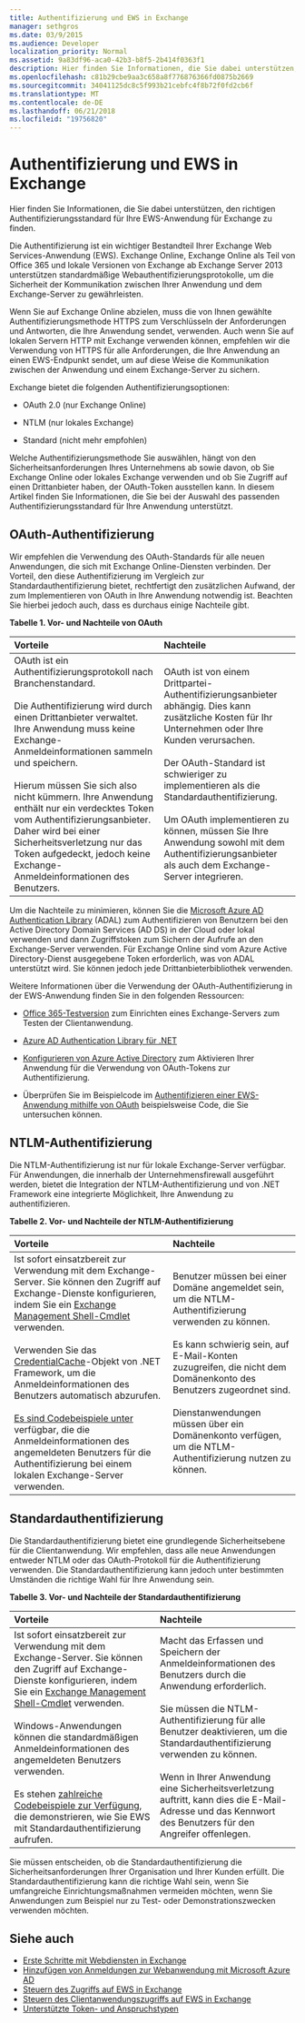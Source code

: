 ```yaml
---
title: Authentifizierung und EWS in Exchange
manager: sethgros
ms.date: 03/9/2015
ms.audience: Developer
localization_priority: Normal
ms.assetid: 9a83df96-aca0-42b3-b8f5-2b414f0363f1
description: Hier finden Sie Informationen, die Sie dabei unterstützen, den richtigen Authentifizierungsstandard für Ihre EWS-Anwendung für Exchange zu finden.
ms.openlocfilehash: c81b29cbe9aa3c658a8f776876366fd0875b2669
ms.sourcegitcommit: 34041125dc8c5f993b21cebfc4f8b72f0fd2cb6f
ms.translationtype: MT
ms.contentlocale: de-DE
ms.lasthandoff: 06/21/2018
ms.locfileid: "19756820"
---
```

# <a name="authentication-and-ews-in-exchange"></a>Authentifizierung und EWS in Exchange

Hier finden Sie Informationen, die Sie dabei unterstützen, den richtigen Authentifizierungsstandard für Ihre EWS-Anwendung für Exchange zu finden.
  
Die Authentifizierung ist ein wichtiger Bestandteil Ihrer Exchange Web Services-Anwendung (EWS). Exchange Online, Exchange Online als Teil von Office 365 und lokale Versionen von Exchange ab Exchange Server 2013 unterstützen standardmäßige Webauthentifizierungsprotokolle, um die Sicherheit der Kommunikation zwischen Ihrer Anwendung und dem Exchange-Server zu gewährleisten.
  
Wenn Sie auf Exchange Online abzielen, muss die von Ihnen gewählte Authentifizierungsmethode HTTPS zum Verschlüsseln der Anforderungen und Antworten, die Ihre Anwendung sendet, verwenden. Auch wenn Sie auf lokalen Servern HTTP mit Exchange verwenden können, empfehlen wir die Verwendung von HTTPS für alle Anforderungen, die Ihre Anwendung an einen EWS-Endpunkt sendet, um auf diese Weise die Kommunikation zwischen der Anwendung und einem Exchange-Server zu sichern.
  
Exchange bietet die folgenden Authentifizierungsoptionen: 
  
- OAuth 2.0 (nur Exchange Online)
    
- NTLM (nur lokales Exchange)
    
- Standard (nicht mehr empfohlen)
    
Welche Authentifizierungsmethode Sie auswählen, hängt von den Sicherheitsanforderungen Ihres Unternehmens ab sowie davon, ob Sie Exchange Online oder lokales Exchange verwenden und ob Sie Zugriff auf einen Drittanbieter haben, der OAuth-Token ausstellen kann. In diesem Artikel finden Sie Informationen, die Sie bei der Auswahl des passenden Authentifizierungsstandard für Ihre Anwendung unterstützt.
  
## <a name="oauth-authentication"></a>OAuth-Authentifizierung

Wir empfehlen die Verwendung des OAuth-Standards für alle neuen Anwendungen, die sich mit Exchange Online-Diensten verbinden. Der Vorteil, den diese Authentifizierung im Vergleich zur Standardauthentifizierung bietet, rechtfertigt den zusätzlichen Aufwand, der zum Implementieren von OAuth in Ihre Anwendung notwendig ist. Beachten Sie hierbei jedoch auch, dass es durchaus einige Nachteile gibt.
  
**Tabelle 1. Vor- und Nachteile von OAuth**

|**Vorteile**|**Nachteile**|
|:-----|:-----|
| OAuth ist ein Authentifizierungsprotokoll nach Branchenstandard.<br/><br/>Die Authentifizierung wird durch einen Drittanbieter verwaltet. Ihre Anwendung muss keine Exchange-Anmeldeinformationen sammeln und speichern.<br/><br/>Hierum müssen Sie sich also nicht kümmern. Ihre Anwendung enthält nur ein verdecktes Token vom Authentifizierungsanbieter. Daher wird bei einer Sicherheitsverletzung nur das Token aufgedeckt, jedoch keine Exchange-Anmeldeinformationen des Benutzers.  <br/> | OAuth ist von einem Drittpartei-Authentifizierungsanbieter abhängig. Dies kann zusätzliche Kosten für Ihr Unternehmen oder Ihre Kunden verursachen.<br/><br/>Der OAuth-Standard ist schwieriger zu implementieren als die Standardauthentifizierung.<br/><br/>Um OAuth implementieren zu können, müssen Sie Ihre Anwendung sowohl mit dem Authentifizierungsanbieter als auch dem Exchange-Server integrieren.  <br/> |
   
Um die Nachteile zu minimieren, können Sie die [Microsoft Azure AD Authentication Library](http://msdn.microsoft.com/library/a03f39fa-7ba4-4182-a98e-55562a64b8f3%28Office.15%29.aspx) (ADAL) zum Authentifizieren von Benutzern bei den Active Directory Domain Services (AD DS) in der Cloud oder lokal verwenden und dann Zugriffstoken zum Sichern der Aufrufe an den Exchange-Server verwenden. Für Exchange Online sind vom Azure Active Directory-Dienst ausgegebene Token erforderlich, was von ADAL unterstützt wird. Sie können jedoch jede Drittanbieterbibliothek verwenden. 
  
Weitere Informationen über die Verwendung der OAuth-Authentifizierung in der EWS-Anwendung finden Sie in den folgenden Ressourcen:
  
- [Office 365-Testversion](http://office.microsoft.com/compare-office-365-for-business-plans-FX102918419.aspx?CR_CC=200061904&amp;WT.srch=1&amp;WT.mc_ID=PS_bing_O365Comm_office%20365%20trial_Text) zum Einrichten eines Exchange-Servers zum Testen der Clientanwendung.
    
- [Azure AD Authentication Library für .NET](http://msdn.microsoft.com/library/a03f39fa-7ba4-4182-a98e-55562a64b8f3%28Office.15%29.aspx)
    
- [Konfigurieren von Azure Active Directory](http://msdn.microsoft.com/library/055e1155-2d4d-4c85-b44e-d406872ba595%28Office.15%29.aspx) zum Aktivieren Ihrer Anwendung für die Verwendung von OAuth-Tokens zur Authentifizierung.
    
- Überprüfen Sie im Beispielcode im [Authentifizieren einer EWS-Anwendung mithilfe von OAuth](how-to-authenticate-an-ews-application-by-using-oauth.md) beispielsweise Code, die Sie untersuchen können. 
    
## <a name="ntlm-authentication"></a>NTLM-Authentifizierung

Die NTLM-Authentifizierung ist nur für lokale Exchange-Server verfügbar. Für Anwendungen, die innerhalb der Unternehmensfirewall ausgeführt werden, bietet die Integration der NTLM-Authentifizierung und von .NET Framework eine integrierte Möglichkeit, Ihre Anwendung zu authentifizieren. 
  
**Tabelle 2. Vor- und Nachteile der NTLM-Authentifizierung**

|**Vorteile**|**Nachteile**|
|:-----|:-----|
| Ist sofort einsatzbereit zur Verwendung mit dem Exchange-Server. Sie können den Zugriff auf Exchange-Dienste konfigurieren, indem Sie ein [Exchange Management Shell-Cmdlet](how-to-control-access-to-ews-in-exchange.md) verwenden.  <br/><br/>Verwenden Sie das [CredentialCache](http://msdn2.microsoft.com/EN-US/library/615e0wsd)-Objekt von .NET Framework, um die Anmeldeinformationen des Benutzers automatisch abzurufen.<br/><br/>[Es sind Codebeispiele unter](http://code.msdn.microsoft.com/office/Exchange-2013-101-Code-3c38582c) verfügbar, die die Anmeldeinformationen des angemeldeten Benutzers für die Authentifizierung bei einem lokalen Exchange-Server verwenden.  <br/> | Benutzer müssen bei einer Domäne angemeldet sein, um die NTLM-Authentifizierung verwenden zu können.<br/><br/>Es kann schwierig sein, auf E-Mail-Konten zuzugreifen, die nicht dem Domänenkonto des Benutzers zugeordnet sind.<br/><br/>Dienstanwendungen müssen über ein Domänenkonto verfügen, um die NTLM-Authentifizierung nutzen zu können.  <br/> |
   
## <a name="basic-authentication"></a>Standardauthentifizierung

Die Standardauthentifizierung bietet eine grundlegende Sicherheitsebene für die Clientanwendung. Wir empfehlen, dass alle neue Anwendungen entweder NTLM oder das OAuth-Protokoll für die Authentifizierung verwenden. Die Standardauthentifizierung kann jedoch unter bestimmten Umständen die richtige Wahl für Ihre Anwendung sein.
  
**Tabelle 3. Vor- und Nachteile der Standardauthentifizierung**

|**Vorteile**|**Nachteile**|
|:-----|:-----|
| Ist sofort einsatzbereit zur Verwendung mit dem Exchange-Server. Sie können den Zugriff auf Exchange-Dienste konfigurieren, indem Sie ein [Exchange Management Shell-Cmdlet](how-to-control-access-to-ews-in-exchange.md) verwenden.  <br/><br/>Windows-Anwendungen können die standardmäßigen Anmeldeinformationen des angemeldeten Benutzers verwenden.<br/><br/>Es stehen [zahlreiche Codebeispiele zur Verfügung](http://code.msdn.microsoft.com/office/Exchange-2013-101-Code-3c38582c), die demonstrieren, wie Sie EWS mit Standardauthentifizierung aufrufen.  <br/> | Macht das Erfassen und Speichern der Anmeldeinformationen des Benutzers durch die Anwendung erforderlich.<br/><br/>Sie müssen die NTLM-Authentifizierung für alle Benutzer deaktivieren, um die Standardauthentifizierung verwenden zu können.<br/><br/>Wenn in Ihrer Anwendung eine Sicherheitsverletzung auftritt, kann dies die E-Mail-Adresse und das Kennwort des Benutzers für den Angreifer offenlegen.  <br/> |
   
Sie müssen entscheiden, ob die Standardauthentifizierung die Sicherheitsanforderungen Ihrer Organisation und Ihrer Kunden erfüllt. Die Standardauthentifizierung kann die richtige Wahl sein, wenn Sie umfangreiche Einrichtungsmaßnahmen vermeiden möchten, wenn Sie Anwendungen zum Beispiel nur zu Test- oder Demonstrationszwecken verwenden möchten.
  
## <a name="see-also"></a>Siehe auch

- [Erste Schritte mit Webdiensten in Exchange](start-using-web-services-in-exchange.md)   
- [Hinzufügen von Anmeldungen zur Webanwendung mit Microsoft Azure AD](http://msdn.microsoft.com/library/055e1155-2d4d-4c85-b44e-d406872ba595%28Office.15%29.aspx)    
- [Steuern des Zugriffs auf EWS in Exchange](how-to-control-access-to-ews-in-exchange.md)    
- [Steuern des Clientanwendungszugriffs auf EWS in Exchange](controlling-client-application-access-to-ews-in-exchange.md)    
- [Unterstützte Token- und Anspruchstypen](http://msdn.microsoft.com/library/9d35e4bc-7b72-49d1-b723-5464eee6be2c%28Office.15%29.aspx)
    

